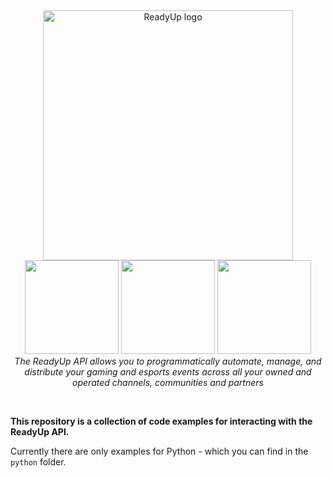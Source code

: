 <div align="center">
  <img alt="ReadyUp logo" src="https://readyup.com/app/uploads/2021/01/readyup-logo-api.png" width="400px" />
  <div>
    <a href="https://web-dev.readyup.engineering/developer/documentation/#section/Quickstart-Guide"><img src="https://i.imgur.com/au0F8UW.png" width="150px"/></a>
    <a href="https://web-dev.readyup.engineering/developer/documentation/"><img src="https://i.imgur.com/jNPijkZ.png" width="150px"/></a>
    <a href="https://support.readyup.com"><img src="https://i.imgur.com/V2v0qts.png" width="150px"/></a>
  </div>
  <em>The ReadyUp API allows you to programmatically automate, manage, and distribute your gaming and esports events across all your owned and operated channels, communities and partners</em>
</div>

<p>&nbsp;</p>

**This repository is a collection of code examples for interacting with the ReadyUp API.**

Currently there are only examples for Python - which you can find in the `python` folder.